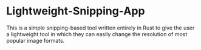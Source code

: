 # Lightweight-Snipping-App
This is a simple snipping-based tool written entirely in Rust to give the user a lightweight tool in which they can easily change the resolution of most popular image formats.
